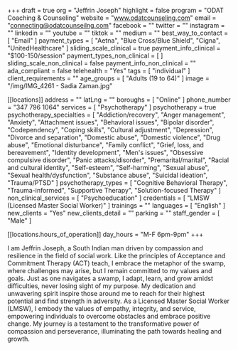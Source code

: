 +++
draft = true
org = "Jeffrin Joseph"
highlight = false
program = "ODAT Coaching & Counseling"
website = "www.odatcounseling.com"
email = "connecting@odatcounseilng.com"
facebook = ""
twitter = ""
instagram = ""
linkedin = ""
youtube = ""
tiktok = ""
medium = ""
best_way_to_contact = [ "Email" ]
payment_types = [
  "Aetna",
  "Blue Cross/Blue Shield",
  "Cigna",
  "UnitedHealthcare"
]
sliding_scale_clinical = true
payment_info_clinical = "$100-150/session"
payment_types_non_clinical = [ ]
sliding_scale_non_clinical = false
payment_info_non_clinical = ""
ada_compliant = false
telehealth = "Yes"
tags = [ "individual" ]
client_requirements = ""
age_groups = [ "Adults (19 to 64)" ]
image = "/img/IMG_4261 - Sadia Zaman.jpg"

[[locations]]
address = ""
latLng = ""
boroughs = [ "Online" ]
phone_number = "347 796 1064"
services = [ "Psychotherapy" ]
psychotherapy = true
psychotherapy_specialties = [
  "Addiction/recovery",
  "Anger management",
  "Anxiety",
  "Attachment issues",
  "Behavioral issues",
  "Bipolar disorder",
  "Codependency",
  "Coping skills",
  "Cultural adjustment",
  "Depression",
  "Divorce and separation",
  "Domestic abuse",
  "Domestic violence",
  "Drug abuse",
  "Emotional disturbance",
  "Family conflict",
  "Grief, loss, and bereavement",
  "Identity development",
  "Men's issues",
  "Obsessive compulsive disorder",
  "Panic attacks/disorder",
  "Premarital/marital",
  "Racial and cultural identity",
  "Self-esteem",
  "Self-harming",
  "Sexual abuse",
  "Sexual health/dysfunction",
  "Substance abuse",
  "Suicidal ideation",
  "Trauma/PTSD"
]
psychotherapy_types = [
  "Cognitive Behavioral Therapy",
  "Trauma-informed",
  "Supportive Therapy",
  "Solution-focused Therapy"
]
non_clinical_services = [ "Psychoeducation" ]
credentials = [ "LMSW (Licensed Master Social Worker)" ]
trainings = ""
languages = [ "English" ]
new_clients = "Yes"
new_clients_detail = ""
parking = ""
staff_gender = [ "Male" ]

  [[locations.hours_of_operation]]
  day_hours = "M-F 6pm-9pm"
+++

I am Jeffrin Joseph, a South Indian man driven by compassion and resilience in the field of social work. Like the principles of Acceptance and Commitment Therapy (ACT) teach, I embrace the metaphor of the swamp, where challenges may arise, but I remain committed to my values and goals. Just as one navigates a swamp, I adapt, learn, and grow amidst difficulties, never losing sight of my purpose. My dedication and unwavering spirit inspire those around me to reach for their highest potential and find strength in adversity. As a Licensed Master Social Worker (LMSW), I embody the values of empathy, integrity, and service, empowering individuals to overcome obstacles and embrace positive change. My journey is a testament to the transformative power of compassion and perseverance, illuminating the path towards healing and growth.
